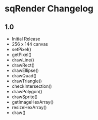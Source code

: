 # sqRender Changelog

## 1.0
- Initial Release
- 256 x 144 canvas
- setPixel()
- getPixel()
- drawLine()
- drawRect()
- drawEllipse()
- drawQuad()
- drawTriangle()
- checkIntersection()
- drawPolygon()
- drawSprite()
- getImageHexArray()
- resizeHexArray()
- draw()